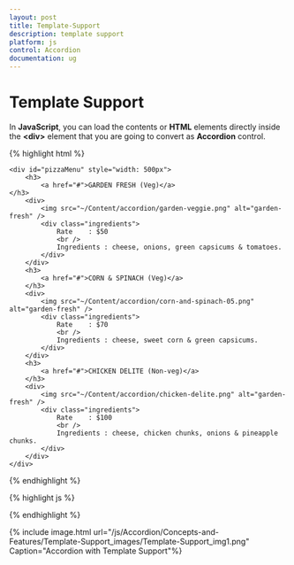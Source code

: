 ```yaml
---
layout: post
title: Template-Support
description: template support
platform: js
control: Accordion 
documentation: ug
---
```


# Template Support

In **JavaScript**, you can load the contents or **HTML** elements directly inside the **&lt;div&gt;** element that you are going to convert as **Accordion** control.

{% highlight html %}

   
    <div id="pizzaMenu" style="width: 500px">
        <h3>
            <a href="#">GARDEN FRESH (Veg)</a>
    </h3>
        <div>
            <img src="~/Content/accordion/garden-veggie.png" alt="garden-fresh" />
            <div class="ingredients">
                Rate    : $50
                <br />
                Ingredients : cheese, onions, green capsicums & tomatoes.
            </div>
        </div>
        <h3>
            <a href="#">CORN & SPINACH (Veg)</a>
        </h3>
        <div>
            <img src="~/Content/accordion/corn-and-spinach-05.png" alt="garden-fresh" />
            <div class="ingredients">
                Rate    : $70
                <br />
                Ingredients : cheese, sweet corn & green capsicums.
            </div>
        </div>
        <h3>
            <a href="#">CHICKEN DELITE (Non-veg)</a>
        </h3>
        <div>
            <img src="~/Content/accordion/chicken-delite.png" alt="garden-fresh" />
            <div class="ingredients">
                Rate    : $100
                <br />
                Ingredients : cheese, chicken chunks, onions & pineapple chunks.
            </div>
        </div>
    </div>

{% endhighlight %}

{% highlight js %}

<script>
    
        $("#pizzaMenu").ejAccordion({ enableMultipleOpen: true });
        
</script>

{% endhighlight %}



{% include image.html url="/js/Accordion/Concepts-and-Features/Template-Support_images/Template-Support_img1.png" Caption="Accordion with Template Support"%}

